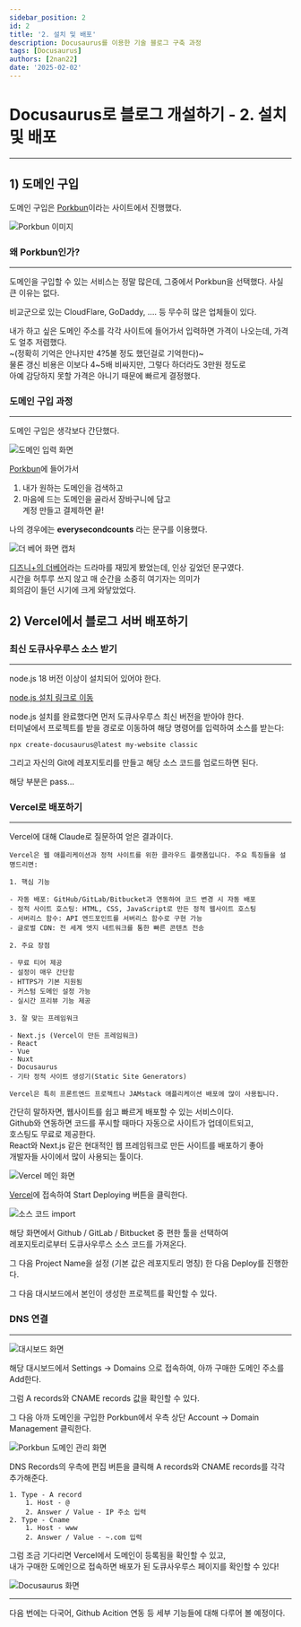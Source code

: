 ```yaml
---
sidebar_position: 2
id: 2
title: '2. 설치 및 배포'
description: Docusaurus를 이용한 기술 블로그 구축 과정
tags: [Docusaurus]
authors: [2nan22]
date: '2025-02-02'
---
```


# Docusaurus로 블로그 개설하기 - 2. 설치 및 배포

---

## 1) 도메인 구입

도메인 구입은 [Porkbun](https://porkbun.com/)이라는 사이트에서 진행했다.


![Porkbun 이미지](/img/docs/projects/Docusaurus로_블로그_만들기/2.설치_및_배포/img_00.png)

### 왜 Porkbun인가?

---

도메인을 구입할 수 있는 서비스는 정말 많은데, 그중에서 Porkbun을 선택했다.
사실 큰 이유는 없다.

비교군으로 있는 CloudFlare, GoDaddy, .... 등
무수히 많은 업체들이 있다.

내가 하고 싶은 도메인 주소를 각각 사이트에 들어가서 입력하면 가격이 나오는데,
가격도 얼추 저렴했다.  
~(정확히 기억은 안나지만 4?5불 정도 했던걸로 기억한다)~  
물론 갱신 비용은 이보다 4~5배 비싸지만, 그렇다 하더라도 3만원 정도로  
아예 감당하지 못할 가격은 아니기 때문에 빠르게 결정했다.


### 도메인 구입 과정
---


도메인 구입은 생각보다 간단했다.

![도메인 입력 화면](/img/docs/projects/Docusaurus로_블로그_만들기/2.설치_및_배포/img_01.png)

[Porkbun](https://porkbun.com/)에 들어가서 
1) 내가 원하는 도메인을 검색하고  
2) 마음에 드는 도메인을 골라서 장바구니에 담고  
계정 만들고 결제하면 끝!


나의 경우에는 **everysecondcounts** 라는 문구를 이용했다.

![더 베어 화면 캡처](/img/docs/projects/Docusaurus로_블로그_만들기/2.설치_및_배포/img_02.jpg)

[디즈니+의 더베어](https://www.disneyplus.com/ko-kr/series/the-bear/52m6nx7HoP5F)라는 드라마를 재밌게 봤었는데, 인상 깊었던 문구였다.  
시간을 허투루 쓰지 않고 매 순간을 소중히 여기자는 의미가  
회의감이 들던 시기에 크게 와닿았었다.


## 2) Vercel에서 블로그 서버 배포하기


### 최신 도큐사우루스 소스 받기
---


node.js 18 버전 이상이 설치되어 있어야 한다.

[node.js 설치 링크로 이동](https://nodejs.org/ko/download)

node.js 설치를 완료했다면 먼저 도큐사우루스 최신 버전을 받아야 한다.  
터미널에서 프로젝트를 받을 경로로 이동하여 해당 명령어를 입력하여 소스를 받는다:
```
npx create-docusaurus@latest my-website classic
```

그리고 자신의 Git에 레포지토리를 만들고 해당 소스 코드를 업로드하면 된다.

해당 부분은 pass...


### Vercel로 배포하기
---

Vercel에 대해 Claude로 질문하여 얻은 결과이다.

```
Vercel은 웹 애플리케이션과 정적 사이트를 위한 클라우드 플랫폼입니다. 주요 특징들을 설명드리면:

1. 핵심 기능

- 자동 배포: GitHub/GitLab/Bitbucket과 연동하여 코드 변경 시 자동 배포
- 정적 사이트 호스팅: HTML, CSS, JavaScript로 만든 정적 웹사이트 호스팅
- 서버리스 함수: API 엔드포인트를 서버리스 함수로 구현 가능
- 글로벌 CDN: 전 세계 엣지 네트워크를 통한 빠른 콘텐츠 전송

2. 주요 장점

- 무료 티어 제공
- 설정이 매우 간단함
- HTTPS가 기본 지원됨
- 커스텀 도메인 설정 가능
- 실시간 프리뷰 기능 제공

3. 잘 맞는 프레임워크

- Next.js (Vercel이 만든 프레임워크)
- React
- Vue
- Nuxt
- Docusaurus
- 기타 정적 사이트 생성기(Static Site Generators)

Vercel은 특히 프론트엔드 프로젝트나 JAMstack 애플리케이션 배포에 많이 사용됩니다.
```

간단히 말하자면, 웹사이트를 쉽고 빠르게 배포할 수 있는 서비스이다.  
Github와 연동하면 코드를 푸시할 때마다 자동으로 사이트가 업데이트되고,  
호스팅도 무료로 제공한다.  
React와 Next.js 같은 현대적인 웹 프레임워크로 만든 사이트를 배포하기 좋아  
개발자들 사이에서 많이 사용되는 툴이다.

![Vercel 메인 화면](/img/docs/projects/Docusaurus로_블로그_만들기/2.설치_및_배포/img_03.png)


[Vercel](https://vercel.com/)에 접속하여 Start Deploying 버튼을 클릭한다.

![소스 코드 import](/img/docs/projects/Docusaurus로_블로그_만들기/2.설치_및_배포/img_04.png)

해당 화면에서 Github / GitLab / Bitbucket 중 편한 툴을 선택하여  
레포지토리로부터 도큐사우루스 소스 코드를 가져온다.

그 다음 Project Name을 설정 (기본 값은 레포지토리 명칭) 한 다음 Deploy를 진행한다.

그 다음 대시보드에서 본인이 생성한 프로젝트를 확인할 수 있다.


### DNS 연결

---

![대시보드 화면](/img/docs/projects/Docusaurus로_블로그_만들기/2.설치_및_배포/img_05.png)

해당 대시보드에서 Settings -> Domains 으로 접속하여, 
아까 구매한 도메인 주소를 Add한다.

그럼 A records와 CNAME records 값을 확인할 수 있다.


그 다음 아까 도메인을 구입한 Porkbun에서 우측 상단 Account → Domain Management 클릭한다.

![Porkbun 도메인 관리 화면](/img/docs/projects/Docusaurus로_블로그_만들기/2.설치_및_배포/img_06.png)

DNS Records의 우측에 편집 버튼을 클릭해
A records와 CNAME records를 각각 추가해준다.

```
1. Type - A record
    1. Host - @
    2. Answer / Value - IP 주소 입력
2. Type - Cname
    1. Host - www
    2. Answer / Value - ~.com 입력
```

그럼 조금 기다리면 Vercel에서 도메인이 등록됨을 확인할 수 있고,  
내가 구매한 도메인으로 접속하면 배포가 된 도큐사우루스 페이지를 확인할 수 있다!

![Docusaurus 화면](/img/docs/projects/Docusaurus로_블로그_만들기/2.설치_및_배포/img_07.png)


---

다음 번에는 다국어, Github Acition 연동 등 세부 기능들에 대해 다루어 볼 예정이다.